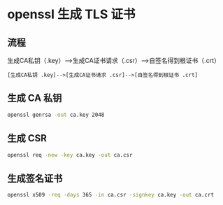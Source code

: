 # openssl 生成 TLS 证书

## 流程

生成CA私钥（.key）-->生成CA证书请求（.csr）-->自签名得到根证书（.crt）

```
[生成CA私钥 .key]-->[生成CA证书请求 .csr]-->[自签名得到根证书 .crt]
```

## 生成 CA 私钥

```bash
openssl genrsa -out ca.key 2048
```

## 生成 CSR

```bash
openssl req -new -key ca.key -out ca.csr
```

## 生成签名证书

```bash
openssl x509 -req -days 365 -in ca.csr -signkey ca.key -out ca.crt
```
